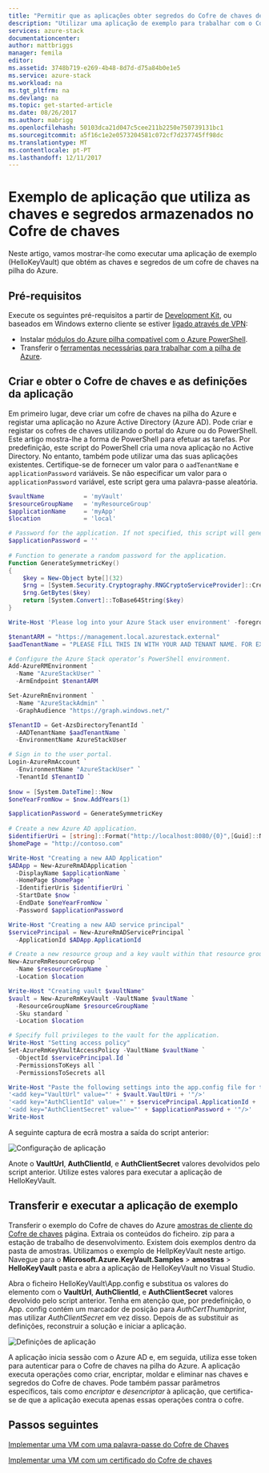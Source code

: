 ```yaml
---
title: "Permitir que as aplicações obter segredos do Cofre de chaves de pilha do Azure | Microsoft Docs"
description: "Utilizar uma aplicação de exemplo para trabalhar com o Cofre de chaves de pilha do Azure"
services: azure-stack
documentationcenter: 
author: mattbriggs
manager: femila
editor: 
ms.assetid: 3748b719-e269-4b48-8d7d-d75a84b0e1e5
ms.service: azure-stack
ms.workload: na
ms.tgt_pltfrm: na
ms.devlang: na
ms.topic: get-started-article
ms.date: 08/26/2017
ms.author: mabrigg
ms.openlocfilehash: 50103dca21d047c5cee211b2250e750739131bc1
ms.sourcegitcommit: a5f16c1e2e0573204581c072cf7d237745ff98dc
ms.translationtype: MT
ms.contentlocale: pt-PT
ms.lasthandoff: 12/11/2017
---
```

# <a name="sample-application-that-uses-keys-and-secrets-stored-in-a-key-vault"></a>Exemplo de aplicação que utiliza as chaves e segredos armazenados no Cofre de chaves

Neste artigo, vamos mostrar-lhe como executar uma aplicação de exemplo (HelloKeyVault) que obtém as chaves e segredos de um cofre de chaves na pilha do Azure.

## <a name="prerequisites"></a>Pré-requisitos 

Execute os seguintes pré-requisitos a partir de [Development Kit](azure-stack-connect-azure-stack.md#connect-to-azure-stack-with-remote-desktop), ou baseados em Windows externo cliente se estiver [ligado através de VPN](azure-stack-connect-azure-stack.md#connect-to-azure-stack-with-vpn):

* Instalar [módulos do Azure pilha compatível com o Azure PowerShell](azure-stack-powershell-install.md).  
* Transferir o [ferramentas necessárias para trabalhar com a pilha de Azure](azure-stack-powershell-download.md). 

## <a name="create-and-get-the-key-vault-and-application-settings"></a>Criar e obter o Cofre de chaves e as definições da aplicação

Em primeiro lugar, deve criar um cofre de chaves na pilha do Azure e registar uma aplicação no Azure Active Directory (Azure AD). Pode criar e registar os cofres de chaves utilizando o portal do Azure ou do PowerShell. Este artigo mostra-lhe a forma de PowerShell para efetuar as tarefas. Por predefinição, este script do PowerShell cria uma nova aplicação no Active Directory. No entanto, também pode utilizar uma das suas aplicações existentes. Certifique-se de fornecer um valor para o `aadTenantName` e `applicationPassword` variáveis. Se não especificar um valor para o `applicationPassword` variável, este script gera uma palavra-passe aleatória. 

```powershell
$vaultName           = 'myVault'
$resourceGroupName   = 'myResourceGroup'
$applicationName     = 'myApp'
$location            = 'local' 

# Password for the application. If not specified, this script will generate a random password during app creation.
$applicationPassword = '' 
                         
# Function to generate a random password for the application.
Function GenerateSymmetricKey()
{
    $key = New-Object byte[](32)
    $rng = [System.Security.Cryptography.RNGCryptoServiceProvider]::Create()
    $rng.GetBytes($key)
    return [System.Convert]::ToBase64String($key)
}

Write-Host 'Please log into your Azure Stack user environment' -foregroundcolor Green

$tenantARM = "https://management.local.azurestack.external"
$aadTenantName = "PLEASE FILL THIS IN WITH YOUR AAD TENANT NAME. FOR EXAMPLE: myazurestack.onmicrosoft.com"

# Configure the Azure Stack operator’s PowerShell environment.
Add-AzureRMEnvironment `
  -Name "AzureStackUser" `
  -ArmEndpoint $tenantARM

Set-AzureRmEnvironment `
  -Name "AzureStackAdmin" `
  -GraphAudience "https://graph.windows.net/"

$TenantID = Get-AzsDirectoryTenantId `
  -AADTenantName $aadTenantName `
  -EnvironmentName AzureStackUser

# Sign in to the user portal.
Login-AzureRmAccount `
  -EnvironmentName "AzureStackUser" `
  -TenantId $TenantID `
  
$now = [System.DateTime]::Now
$oneYearFromNow = $now.AddYears(1)

$applicationPassword = GenerateSymmetricKey
    
# Create a new Azure AD application.
$identifierUri = [string]::Format("http://localhost:8080/{0}",[Guid]::NewGuid().ToString("N"))
$homePage = "http://contoso.com"

Write-Host "Creating a new AAD Application"
$ADApp = New-AzureRmADApplication `
  -DisplayName $applicationName `
  -HomePage $homePage `
  -IdentifierUris $identifierUri `
  -StartDate $now `
  -EndDate $oneYearFromNow `
  -Password $applicationPassword

Write-Host "Creating a new AAD service principal"
$servicePrincipal = New-AzureRmADServicePrincipal `
  -ApplicationId $ADApp.ApplicationId

# Create a new resource group and a key vault within that resource group.
New-AzureRmResourceGroup `
  -Name $resourceGroupName `
  -Location $location   

Write-Host "Creating vault $vaultName"
$vault = New-AzureRmKeyVault -VaultName $vaultName `
  -ResourceGroupName $resourceGroupName `
  -Sku standard `
  -Location $location

# Specify full privileges to the vault for the application.
Write-Host "Setting access policy"
Set-AzureRmKeyVaultAccessPolicy -VaultName $vaultName `
  -ObjectId $servicePrincipal.Id `
  -PermissionsToKeys all `
  -PermissionsToSecrets all

Write-Host "Paste the following settings into the app.config file for the HelloKeyVault project:"
'<add key="VaultUrl" value="' + $vault.VaultUri + '"/>'
'<add key="AuthClientId" value="' + $servicePrincipal.ApplicationId + '"/>'
'<add key="AuthClientSecret" value="' + $applicationPassword + '"/>'
Write-Host

``` 

A seguinte captura de ecrã mostra a saída do script anterior:

![Configuração de aplicação](media/azure-stack-kv-sample-app/settingsoutput.png)

Anote o **VaultUrl**, **AuthClientId**, e **AuthClientSecret** valores devolvidos pelo script anterior. Utilize estes valores para executar a aplicação de HelloKeyVault.

## <a name="download-and-run-the-sample-application"></a>Transferir e executar a aplicação de exemplo

Transferir o exemplo do Cofre de chaves do Azure [amostras de cliente do Cofre de chaves](https://www.microsoft.com/en-us/download/details.aspx?id=45343) página. Extraia os conteúdos do ficheiro. zip para a estação de trabalho de desenvolvimento. Existem dois exemplos dentro da pasta de amostras. Utilizamos o exemplo de HellpKeyVault neste artigo. Navegue para o **Microsoft.Azure.KeyVault.Samples** > **amostras** > **HelloKeyVault** pasta e abra a aplicação de HelloKeyVault no Visual Studio. 

Abra o ficheiro HelloKeyVault\App.config e substitua os valores do <appSettings> elemento com o **VaultUrl**, **AuthClientId**, e **AuthClientSecret** valores devolvido pelo script anterior. Tenha em atenção que, por predefinição, o App. config contém um marcador de posição para *AuthCertThumbprint*, mas utilizar *AuthClientSecret* em vez disso. Depois de as substituir as definições, reconstruir a solução e iniciar a aplicação.

![Definições de aplicação](media/azure-stack-kv-sample-app/appconfig.png)
 
A aplicação inicia sessão com o Azure AD e, em seguida, utiliza esse token para autenticar para o Cofre de chaves na pilha do Azure. A aplicação executa operações como criar, encriptar, moldar e eliminar nas chaves e segredos do Cofre de chaves. Pode também passar parâmetros específicos, tais como *encriptar* e *desencriptar* à aplicação, que certifica-se de que a aplicação executa apenas essas operações contra o cofre. 


## <a name="next-steps"></a>Passos seguintes
[Implementar uma VM com uma palavra-passe do Cofre de Chaves](azure-stack-kv-deploy-vm-with-secret.md)

[Implementar uma VM com um certificado do Cofre de chaves](azure-stack-kv-push-secret-into-vm.md)



